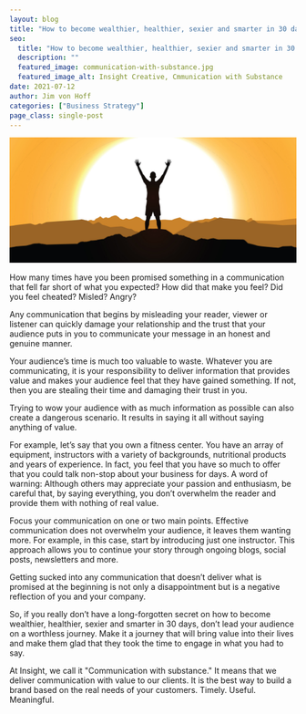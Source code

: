 ```yaml
---
layout: blog
title: "How to become wealthier, healthier, sexier and smarter in 30 days using this long forgotten secret"
seo:
  title: "How to become wealthier, healthier, sexier and smarter in 30 days using this long forgotten secret"
  description: ""
  featured_image: communication-with-substance.jpg
  featured_image_alt: Insight Creative, Cmmunication with Substance
date: 2021-07-12
author: Jim von Hoff
categories: ["Business Strategy"]
page_class: single-post
---
```


![Insight Creative, Cmmunication with Substance](communication-with-substance.jpg)

How many times have you been promised something in a communication that fell far short of what you expected? How did that make you feel? Did you feel cheated? Misled? Angry?

Any communication that begins by misleading your reader, viewer or listener can quickly damage your relationship and the trust that your audience puts in you to communicate your message in an honest and genuine manner.

Your audience’s time is much too valuable to waste. Whatever you are communicating, it is your responsibility to deliver information that provides value and makes your audience feel that they have gained something. If not, then you are stealing their time and damaging their trust in you.

Trying to wow your audience with as much information as possible can also create a dangerous scenario. It results in saying it all without saying anything of value.

For example, let’s say that you own a fitness center. You have an array of equipment, instructors with a variety of backgrounds, nutritional products and years of experience. In fact, you feel that you have so much to offer that you could talk non-stop about your business for days. A word of warning: Although others may appreciate your passion and enthusiasm, be careful that, by saying everything, you don’t overwhelm the reader and provide them with nothing of real value.

Focus your communication on one or two main points. Effective communication does not overwhelm your audience, it leaves them wanting more. For example, in this case, start by introducing just one instructor. This approach allows you to continue your story through ongoing blogs, social posts, newsletters and more.

Getting sucked into any communication that doesn’t deliver what is promised at the beginning is not only a disappointment but is a negative reflection of you and your company.

So, if you really don’t have a long-forgotten secret on how to become wealthier, healthier, sexier and smarter in 30 days, don’t lead your audience on a worthless journey. Make it a journey that will bring value into their lives and make them glad that they took the time to engage in what you had to say.

At Insight, we call it "Communication with substance." It means that we deliver communication with value to our clients. It is the best way to build a brand based on the real needs of your customers. Timely. Useful. Meaningful.

